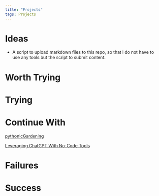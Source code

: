 ```yaml
---
title: "Projects"
tags: Projects
---
```

# Ideas
- A script to upload markdown files to this repo, so that I do not have to use any tools but the script to submit content. 

# Worth Trying

# Trying

# Continue With
[pythonicGardening](/notes/pythonicGardening.md)

[Leveraging ChatGPT With No-Code Tools](chatgptandopenai.md)

# Failures

# Success



